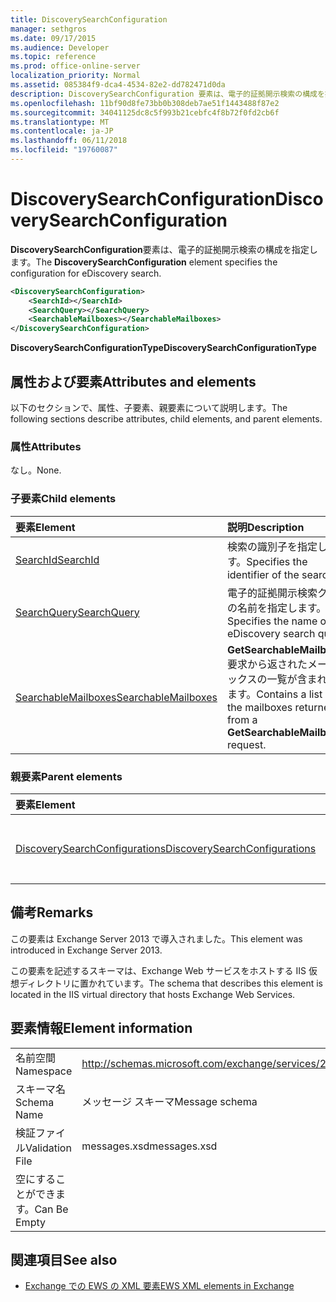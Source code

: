 ```yaml
---
title: DiscoverySearchConfiguration
manager: sethgros
ms.date: 09/17/2015
ms.audience: Developer
ms.topic: reference
ms.prod: office-online-server
localization_priority: Normal
ms.assetid: 085384f9-dca4-4534-82e2-dd782471d0da
description: DiscoverySearchConfiguration 要素は、電子的証拠開示検索の構成を指定します。
ms.openlocfilehash: 11bf90d8fe73bb0b308deb7ae51f1443488f87e2
ms.sourcegitcommit: 34041125dc8c5f993b21cebfc4f8b72f0fd2cb6f
ms.translationtype: MT
ms.contentlocale: ja-JP
ms.lasthandoff: 06/11/2018
ms.locfileid: "19760087"
---
```

# <a name="discoverysearchconfiguration"></a><span data-ttu-id="bf5b4-103">DiscoverySearchConfiguration</span><span class="sxs-lookup"><span data-stu-id="bf5b4-103">DiscoverySearchConfiguration</span></span>

<span data-ttu-id="bf5b4-104">**DiscoverySearchConfiguration**要素は、電子的証拠開示検索の構成を指定します。</span><span class="sxs-lookup"><span data-stu-id="bf5b4-104">The **DiscoverySearchConfiguration** element specifies the configuration for eDiscovery search.</span></span> 
  
```XML
<DiscoverySearchConfiguration>
    <SearchId></SearchId>
    <SearchQuery></SearchQuery>
    <SearchableMailboxes></SearchableMailboxes>
</DiscoverySearchConfiguration>
```

 <span data-ttu-id="bf5b4-105">**DiscoverySearchConfigurationType**</span><span class="sxs-lookup"><span data-stu-id="bf5b4-105">**DiscoverySearchConfigurationType**</span></span>
## <a name="attributes-and-elements"></a><span data-ttu-id="bf5b4-106">属性および要素</span><span class="sxs-lookup"><span data-stu-id="bf5b4-106">Attributes and elements</span></span>

<span data-ttu-id="bf5b4-107">以下のセクションで、属性、子要素、親要素について説明します。</span><span class="sxs-lookup"><span data-stu-id="bf5b4-107">The following sections describe attributes, child elements, and parent elements.</span></span>
  
### <a name="attributes"></a><span data-ttu-id="bf5b4-108">属性</span><span class="sxs-lookup"><span data-stu-id="bf5b4-108">Attributes</span></span>

<span data-ttu-id="bf5b4-109">なし。</span><span class="sxs-lookup"><span data-stu-id="bf5b4-109">None.</span></span>
  
### <a name="child-elements"></a><span data-ttu-id="bf5b4-110">子要素</span><span class="sxs-lookup"><span data-stu-id="bf5b4-110">Child elements</span></span>

|<span data-ttu-id="bf5b4-111">**要素**</span><span class="sxs-lookup"><span data-stu-id="bf5b4-111">**Element**</span></span>|<span data-ttu-id="bf5b4-112">**説明**</span><span class="sxs-lookup"><span data-stu-id="bf5b4-112">**Description**</span></span>|
|:-----|:-----|
|[<span data-ttu-id="bf5b4-113">SearchId</span><span class="sxs-lookup"><span data-stu-id="bf5b4-113">SearchId</span></span>](searchid.md) <br/> |<span data-ttu-id="bf5b4-114">検索の識別子を指定します。</span><span class="sxs-lookup"><span data-stu-id="bf5b4-114">Specifies the identifier of the search.</span></span>  <br/> |
|[<span data-ttu-id="bf5b4-115">SearchQuery</span><span class="sxs-lookup"><span data-stu-id="bf5b4-115">SearchQuery</span></span>](searchquery.md) <br/> |<span data-ttu-id="bf5b4-116">電子的証拠開示検索クエリの名前を指定します。</span><span class="sxs-lookup"><span data-stu-id="bf5b4-116">Specifies the name of an eDiscovery search query.</span></span>  <br/> |
|[<span data-ttu-id="bf5b4-117">SearchableMailboxes</span><span class="sxs-lookup"><span data-stu-id="bf5b4-117">SearchableMailboxes</span></span>](searchablemailboxes.md) <br/> |<span data-ttu-id="bf5b4-118">**GetSearchableMailboxes**要求から返されたメールボックスの一覧が含まれています。</span><span class="sxs-lookup"><span data-stu-id="bf5b4-118">Contains a list of the mailboxes returned from a **GetSearchableMailboxes** request.</span></span>  <br/> |
   
### <a name="parent-elements"></a><span data-ttu-id="bf5b4-119">親要素</span><span class="sxs-lookup"><span data-stu-id="bf5b4-119">Parent elements</span></span>

|<span data-ttu-id="bf5b4-120">**要素**</span><span class="sxs-lookup"><span data-stu-id="bf5b4-120">**Element**</span></span>|<span data-ttu-id="bf5b4-121">**説明**</span><span class="sxs-lookup"><span data-stu-id="bf5b4-121">**Description**</span></span>|
|:-----|:-----|
|[<span data-ttu-id="bf5b4-122">DiscoverySearchConfigurations</span><span class="sxs-lookup"><span data-stu-id="bf5b4-122">DiscoverySearchConfigurations</span></span>](discoverysearchconfigurations.md) <br/> |<span data-ttu-id="bf5b4-123">**DiscoverySearchConfiguration**要素の配列を指定します。</span><span class="sxs-lookup"><span data-stu-id="bf5b4-123">Specifies an array of **DiscoverySearchConfiguration** elements.</span></span>  <br/> |
   
## <a name="remarks"></a><span data-ttu-id="bf5b4-124">備考</span><span class="sxs-lookup"><span data-stu-id="bf5b4-124">Remarks</span></span>

<span data-ttu-id="bf5b4-125">この要素は Exchange Server 2013 で導入されました。</span><span class="sxs-lookup"><span data-stu-id="bf5b4-125">This element was introduced in Exchange Server 2013.</span></span>
  
<span data-ttu-id="bf5b4-126">この要素を記述するスキーマは、Exchange Web サービスをホストする IIS 仮想ディレクトリに置かれています。</span><span class="sxs-lookup"><span data-stu-id="bf5b4-126">The schema that describes this element is located in the IIS virtual directory that hosts Exchange Web Services.</span></span>
  
## <a name="element-information"></a><span data-ttu-id="bf5b4-127">要素情報</span><span class="sxs-lookup"><span data-stu-id="bf5b4-127">Element information</span></span>

|||
|:-----|:-----|
|<span data-ttu-id="bf5b4-128">名前空間</span><span class="sxs-lookup"><span data-stu-id="bf5b4-128">Namespace</span></span>  <br/> |http://schemas.microsoft.com/exchange/services/2006/messages  <br/> |
|<span data-ttu-id="bf5b4-129">スキーマ名</span><span class="sxs-lookup"><span data-stu-id="bf5b4-129">Schema Name</span></span>  <br/> |<span data-ttu-id="bf5b4-130">メッセージ スキーマ</span><span class="sxs-lookup"><span data-stu-id="bf5b4-130">Message schema</span></span>  <br/> |
|<span data-ttu-id="bf5b4-131">検証ファイル</span><span class="sxs-lookup"><span data-stu-id="bf5b4-131">Validation File</span></span>  <br/> |<span data-ttu-id="bf5b4-132">messages.xsd</span><span class="sxs-lookup"><span data-stu-id="bf5b4-132">messages.xsd</span></span>  <br/> |
|<span data-ttu-id="bf5b4-133">空にすることができます。</span><span class="sxs-lookup"><span data-stu-id="bf5b4-133">Can Be Empty</span></span>  <br/> ||
   
## <a name="see-also"></a><span data-ttu-id="bf5b4-134">関連項目</span><span class="sxs-lookup"><span data-stu-id="bf5b4-134">See also</span></span>

- [<span data-ttu-id="bf5b4-135">Exchange での EWS の XML 要素</span><span class="sxs-lookup"><span data-stu-id="bf5b4-135">EWS XML elements in Exchange</span></span>](ews-xml-elements-in-exchange.md)

